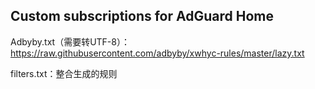 ## Custom subscriptions for AdGuard Home
Adbyby.txt（需要转UTF-8）：https://raw.githubusercontent.com/adbyby/xwhyc-rules/master/lazy.txt

filters.txt：整合生成的规则
